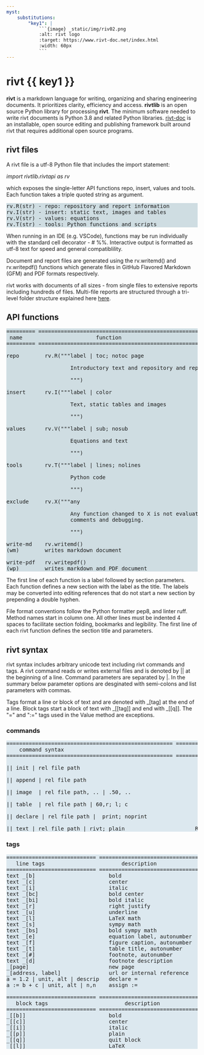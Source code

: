 ```yaml
---
myst:
    substitutions:
        "key1": |
            ```{image} _static/img/riv02.png
            :alt: rivt logo
            :target: https://www.rivt-doc.net/index.html
            :width: 60px
            ```
---
```


# **rivt** {{ key1 }} 


**rivt** is a markdown language for writing, organizing and sharing engineering
documents. It prioritizes clarity, efficiency and access. **rivtlib** is an
open source Python library for processing **rivt**. The minimum software needed
to write rivt documents is Python 3.8 and related Python libraries. 
<a href="rivt-doc.html">rivt-doc</a> is an installable, open source editing and
publishing framework built around rivt that requires additional open source
programs.

## rivt files

A rivt file is a utf-8 Python file that includes the import statement:

*import rivtlib.rivtapi as rv*
 
which exposes the single-letter API functions repo, insert, values and tools.
Each function takes a triple quoted string as argument.

<pre style="background:  #cfdde2">
rv.R(str) - repo: repository and report information 
rv.I(str) - insert: static text, images and tables
rv.V(str) - values: equations
rv.T(str) - tools: Python functions and scripts
</pre>

When running in an IDE (e.g. VSCode), functions may be run individually
with the standard cell decorator - # %%. Interactive output is formatted as
utf-8 text for speed and general compatiblility.

Document and report files are generated using the rv.writemd() and rv.writepdf()
functions which generate files in GitHub Flavored Markdown (GFM) and PDF
formats respectively.

rivt works with documents of all sizes - from single files to extensive reports
including hundreds of files. Multi-file reports are structured through a
tri-level folder structure explained here <a href="rivt-doc.html">here</a>.

## API functions

<pre style="background:  #cfdde2">
========= ========================================================
 name                       function
========= ========================================================

repo        rv.R("""label | toc; notoc page

                    Introductory text and repository and report settings.

                    """)

insert      rv.I("""label | color  

                    Text, static tables and images

                    """)

values      rv.V("""label | sub; nosub 

                    Equations and text
                
                    """)

tools       rv.T("""label | lines; nolines

                    Python code

                    """)

exclude     rv.X("""any 

                    Any function changed to X is not evaluated and can be used for
                    comments and debugging.

                    """)

write-md    rv.writemd()
(wm)        writes markdown document

write-pdf   rv.writepdf()
(wp)        writes markdown and PDF document
</pre>

The first line of each function is a label followed by section parameters. Each
function defines a new section with the label as the title. The labels may be
converted into editing references that do not start a new section by prepending
a double hyphen.

File format conventions follow the Python formatter pep8, and linter ruff.
Method names start in column one. All other lines must be indented 4 spaces to
facilitate section folding, bookmarks and legibility. The first line of each
rivt function defines the section title and parameters.

## rivt syntax

rivt syntax includes arbitrary unicode text including rivt commands and tags. A
rivt command reads or writes external files and is denoted by || at the
beginning of a line. Command parameters are separated by |. In the summary
below parameter options are desginated with semi-colons and list parameters
with commas.

Tags format a line or block of text and are denoted with _[tag] at the end of a
line. Block tags start a block of text with _[[tag]] and end with _[[q]]. The
"=" and ":=" tags used in the Value method are exceptions.

### commands
<pre style="background: #dce8ef">
==================================================== ==============
    command syntax                                          API 
==================================================== ==============

|| init | rel file path                                      R

|| append | rel file path                                    R

|| image  | rel file path, .. | .50, ..                      I

|| table  | rel file path | 60,r; l; c                       I

|| declare | rel file path |  print; noprint                 V

|| text | rel file path | rivt; plain                      R I V
</pre>

### tags

<pre style="background: #dce8ef">
============================ ================================= ==========
   line tags                        description                   API
============================ ================================ ===========
text _[b]                       bold                            R I V 
text _[c]                       center                          R I V  
text _[i]                       italic                          R I V  
text _[bc]                      bold center                     R I V  
text _[bi]                      bold italic                     R I V
text _[r]                       right justify                   R I V
text _[u]                       underline                       R I V   
text _[l]                       LaTeX math                        I V
text _[s]                       sympy math                        I V
text _[bs]                      bold sympy math                   I V
text _[e]                       equation label, autonumber        I V
text _[f]                       figure caption, autonumber        I V
text _[t]                       table title, autonumber           I V
text _[#]                       footnote, autonumber              I V
text _[d]                       footnote description              I V
_[page]                         new page                          I V
_[address, label]               url or internal reference         I V
a = 1.2 | unit, alt | descrip   declare =                           V
a := b + c | unit, alt | n,n    assign :=                           V

============================ ================================= ==========
   block tags                        description                   API
============================ ================================ ===========
_[[b]]                          bold                            R I V
_[[c]]                          center                          R I V
_[[i]]                          italic                          R I V
_[[p]]                          plain                           R I V
_[[q]]                          quit block                      R I V
_[[l]]                          LaTeX                             I V
</pre>




